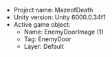 <!-- UNITY CODE ASSIST INSTRUCTIONS START -->
- Project name: MazeofDeath
- Unity version: Unity 6000.0.34f1
- Active game object:
  - Name: EnemyDoorImage (1)
  - Tag: EnemyDoor
  - Layer: Default
<!-- UNITY CODE ASSIST INSTRUCTIONS END -->